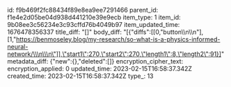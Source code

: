 id: f9b469f2fc88434f89e8ea9ee7291466
parent_id: f1e4e2d05be04d938d441210e39e9ecb
item_type: 1
item_id: 9b08ee3c56234e3c93cffd76b4049b97
item_updated_time: 1676478356337
title_diff: "[]"
body_diff: "[{\"diffs\":[[0,\"button\\\n\\\n\"],[1,\"https://benmoseley.blog/my-research/so-what-is-a-physics-informed-neural-network/\\\n\\\n\"]],\"start1\":270,\"start2\":270,\"length1\":8,\"length2\":91}]"
metadata_diff: {"new":{},"deleted":[]}
encryption_cipher_text: 
encryption_applied: 0
updated_time: 2023-02-15T16:58:37.342Z
created_time: 2023-02-15T16:58:37.342Z
type_: 13